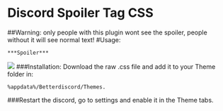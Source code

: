 # Discord Spoiler Tag CSS
##Warning: only people with this plugin wont see the spoiler, people without it will see normal text!
#Usage: 
```
***Spoiler***
```
![](http://i.imgur.com/bhroUZa.gif)
###Installation: Download the raw .css file and add it to your Theme folder in:
```
%appdata%/Betterdiscord/Themes.
```
###Restart the discord, go to settings and enable it in the Theme tabs.
